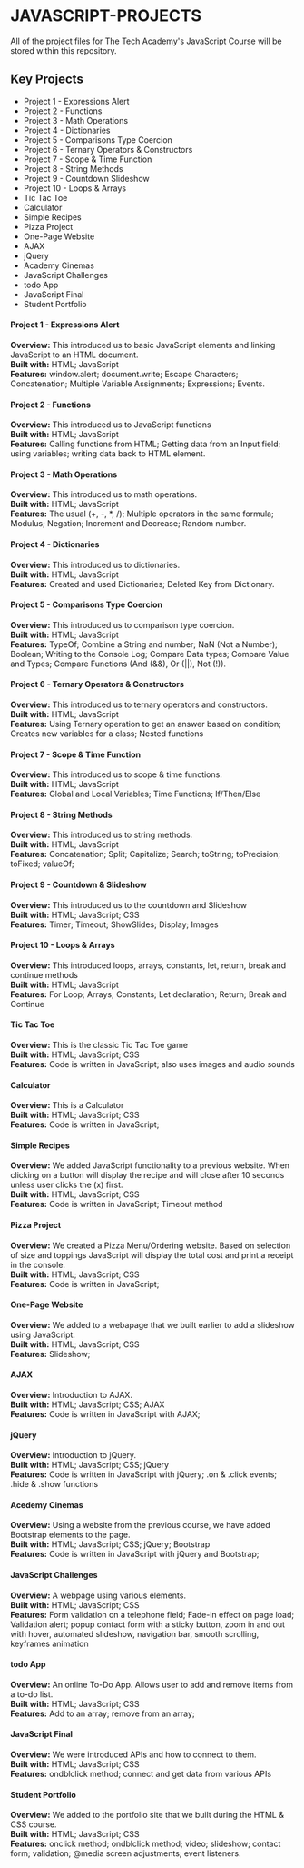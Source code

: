 # JAVASCRIPT-PROJECTS
All of the project files for The Tech Academy's JavaScript Course will be stored within this repository.

## Key Projects
- Project 1 - Expressions Alert
- Project 2 - Functions
- Project 3 - Math Operations
- Project 4 - Dictionaries
- Project 5 - Comparisons Type Coercion
- Project 6 - Ternary Operators & Constructors
- Project 7 - Scope & Time Function
- Project 8 - String Methods
- Project 9 - Countdown Slideshow
- Project 10 - Loops & Arrays
- Tic Tac Toe
- Calculator
- Simple Recipes
- Pizza Project
- One-Page Website
- AJAX
- jQuery
- Academy Cinemas
- JavaScript Challenges
- todo App
- JavaScript Final
- Student Portfolio


#### Project 1 - Expressions Alert
**Overview:** This introduced us to basic JavaScript elements and linking JavaScript to an HTML document.<br>
**Built with:** HTML; JavaScript<br>
**Features:** window.alert; document.write; Escape Characters; Concatenation; Multiple Variable Assignments; Expressions; Events. 
#### Project 2 - Functions
**Overview:** This introduced us to JavaScript functions<br>
**Built with:** HTML; JavaScript<br>
**Features:** Calling functions from HTML; Getting data from an Input field; using variables; writing data back to HTML element.
#### Project 3 - Math Operations
**Overview:** This introduced us to math operations.<br>
**Built with:** HTML; JavaScript<br>
**Features:** The usual (+, -, *, /); Multiple operators in the same formula; Modulus; Negation; Increment and Decrease; Random number.
#### Project 4 - Dictionaries
**Overview:** This introduced us to dictionaries.<br>
**Built with:** HTML; JavaScript<br>
**Features:** Created and used Dictionaries; Deleted Key from Dictionary.
#### Project 5 - Comparisons Type Coercion
**Overview:** This introduced us to comparison type coercion.<br>
**Built with:** HTML; JavaScript<br>
**Features:** TypeOf; Combine a String and number; NaN (Not a Number); Boolean; Writing to the Console Log; Compare Data types; Compare Value and Types; Compare Functions (And (&&), Or (||), Not (!)).
#### Project 6 - Ternary Operators & Constructors
**Overview:** This introduced us to ternary operators and constructors.<br>
**Built with:** HTML; JavaScript<br>
**Features:** Using Ternary operation to get an answer based on condition; Creates new variables for a class; Nested functions
#### Project 7 - Scope & Time Function
**Overview:** This introduced us to scope & time functions.<br>
**Built with:** HTML; JavaScript<br>
**Features:** Global and Local Variables; Time Functions; If/Then/Else
#### Project 8 - String Methods
**Overview:** This introduced us to string methods.<br>
**Built with:** HTML; JavaScript<br>
**Features:** Concatenation; Split; Capitalize; Search; toString; toPrecision; toFixed; valueOf;
#### Project 9 - Countdown & Slideshow
**Overview:** This introduced us to the countdown and Slideshow<br>
**Built with:** HTML; JavaScript; CSS<br>
**Features:** Timer; Timeout; ShowSlides; Display; Images
#### Project 10 - Loops & Arrays
**Overview:** This introduced loops, arrays, constants, let, return, break and continue methods<br>
**Built with:** HTML; JavaScript<br>
**Features:** For Loop; Arrays; Constants; Let declaration; Return; Break and Continue
#### Tic Tac Toe
**Overview:** This is the classic Tic Tac Toe game<br>
**Built with:** HTML; JavaScript; CSS<br>
**Features:** Code is written in JavaScript; also uses images and audio sounds
#### Calculator
**Overview:** This is a Calculator<br>
**Built with:** HTML; JavaScript; CSS<br>
**Features:** Code is written in JavaScript;
#### Simple Recipes
**Overview:** We added JavaScript functionality to a previous website. When clicking on a button will display the recipe and will close after 10 seconds unless user clicks the (x) first.<br>
**Built with:** HTML; JavaScript; CSS<br>
**Features:** Code is written in JavaScript; Timeout method
#### Pizza Project
**Overview:** We created a Pizza Menu/Ordering website. Based on selection of size and toppings JavaScript will display the total cost and print a receipt in the console.<br>
**Built with:** HTML; JavaScript; CSS<br>
**Features:** Code is written in JavaScript; 
#### One-Page Website
**Overview:** We added to a webapage that we built earlier to add a slideshow using JavaScript.<br>
**Built with:** HTML; JavaScript; CSS<br>
**Features:** Slideshow; 
#### AJAX
**Overview:** Introduction to AJAX.<br>
**Built with:** HTML; JavaScript; CSS; AJAX<br>
**Features:** Code is written in JavaScript with AJAX; 
#### jQuery
**Overview:** Introduction to jQuery.<br>
**Built with:** HTML; JavaScript; CSS; jQuery<br>
**Features:** Code is written in JavaScript with jQuery; .on & .click events; .hide & .show functions
#### Acedemy Cinemas
**Overview:** Using a website from the previous course, we have added Bootstrap elements to the page.<br>
**Built with:** HTML; JavaScript; CSS; jQuery; Bootstrap<br>
**Features:** Code is written in JavaScript with jQuery and Bootstrap;
#### JavaScript Challenges
**Overview:** A webpage using various elements.<br>
**Built with:** HTML; JavaScript; CSS<br>
**Features:** Form validation on a telephone field; Fade-in effect on page load; Validation alert; popup contact form with a sticky button, zoom in and out with hover, automated slideshow, navigation bar, smooth scrolling, keyframes animation
#### todo App
**Overview:** An online To-Do App. Allows user to add and remove items from a to-do list.<br>
**Built with:** HTML; JavaScript; CSS<br>
**Features:** Add to an array; remove from an array; 
#### JavaScript Final
**Overview:** We were introduced APIs and how to connect to them.<br>
**Built with:** HTML; JavaScript; CSS<br>
**Features:** ondblclick method; connect and get data from various APIs
#### Student Portfolio
**Overview:** We added to the portfolio site that we built during the HTML & CSS course.<br>
**Built with:** HTML; JavaScript; CSS<br>
**Features:** onclick method; ondblclick method; video; slideshow; contact form; validation; @media screen adjustments; event listeners.